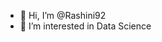 - 👋 Hi, I’m @Rashini92
- 👀 I’m interested in Data Science


<!---
Rashini92/Rashini92 is a ✨ special ✨ repository because its `README.md` (this file) appears on your GitHub profile.
You can click the Preview link to take a look at your changes.
--->
